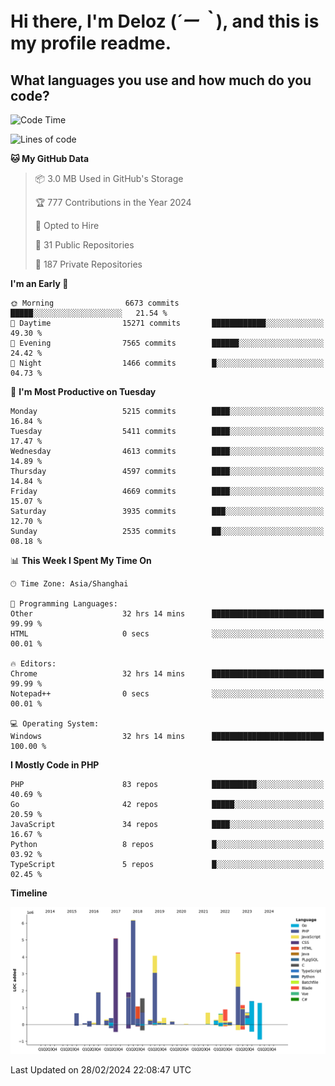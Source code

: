 # **Hi there, I'm Deloz (*´ー｀*), and this is my profile readme.**

## **What languages you use and how much do you code?**

<!--START_SECTION:waka-->
![Code Time](http://img.shields.io/badge/Code%20Time-3%2C378%20hrs%2055%20mins-blue)

![Lines of code](https://img.shields.io/badge/From%20Hello%20World%20I%27ve%20Written-35.8%20million%20lines%20of%20code-blue)

**🐱 My GitHub Data** 

> 📦 3.0 MB Used in GitHub's Storage 
 > 
> 🏆 777 Contributions in the Year 2024
 > 
> 💼 Opted to Hire
 > 
> 📜 31 Public Repositories 
 > 
> 🔑 187 Private Repositories 
 > 
**I'm an Early 🐤** 

```text
🌞 Morning                6673 commits        █████░░░░░░░░░░░░░░░░░░░░   21.54 % 
🌆 Daytime                15271 commits       ████████████░░░░░░░░░░░░░   49.30 % 
🌃 Evening                7565 commits        ██████░░░░░░░░░░░░░░░░░░░   24.42 % 
🌙 Night                  1466 commits        █░░░░░░░░░░░░░░░░░░░░░░░░   04.73 % 
```
📅 **I'm Most Productive on Tuesday** 

```text
Monday                   5215 commits        ████░░░░░░░░░░░░░░░░░░░░░   16.84 % 
Tuesday                  5411 commits        ████░░░░░░░░░░░░░░░░░░░░░   17.47 % 
Wednesday                4613 commits        ████░░░░░░░░░░░░░░░░░░░░░   14.89 % 
Thursday                 4597 commits        ████░░░░░░░░░░░░░░░░░░░░░   14.84 % 
Friday                   4669 commits        ████░░░░░░░░░░░░░░░░░░░░░   15.07 % 
Saturday                 3935 commits        ███░░░░░░░░░░░░░░░░░░░░░░   12.70 % 
Sunday                   2535 commits        ██░░░░░░░░░░░░░░░░░░░░░░░   08.18 % 
```


📊 **This Week I Spent My Time On** 

```text
🕑︎ Time Zone: Asia/Shanghai

💬 Programming Languages: 
Other                    32 hrs 14 mins      █████████████████████████   99.99 % 
HTML                     0 secs              ░░░░░░░░░░░░░░░░░░░░░░░░░   00.01 % 

🔥 Editors: 
Chrome                   32 hrs 14 mins      █████████████████████████   99.99 % 
Notepad++                0 secs              ░░░░░░░░░░░░░░░░░░░░░░░░░   00.01 % 

💻 Operating System: 
Windows                  32 hrs 14 mins      █████████████████████████   100.00 % 
```

**I Mostly Code in PHP** 

```text
PHP                      83 repos            ██████████░░░░░░░░░░░░░░░   40.69 % 
Go                       42 repos            █████░░░░░░░░░░░░░░░░░░░░   20.59 % 
JavaScript               34 repos            ████░░░░░░░░░░░░░░░░░░░░░   16.67 % 
Python                   8 repos             █░░░░░░░░░░░░░░░░░░░░░░░░   03.92 % 
TypeScript               5 repos             █░░░░░░░░░░░░░░░░░░░░░░░░   02.45 % 
```



**Timeline**

![Lines of Code chart](https://raw.githubusercontent.com/deloz/deloz/main/assets/bar_graph.png)


 Last Updated on 28/02/2024 22:08:47 UTC
<!--END_SECTION:waka-->
